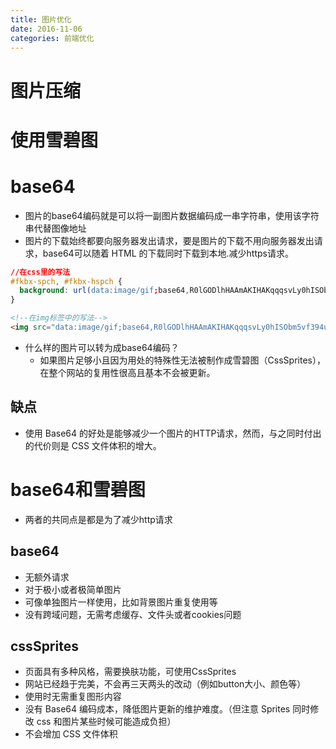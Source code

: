 ```yaml
---
title: 图片优化
date: 2016-11-06
categories: 前端优化
---
```

# 图片压缩
# 使用雪碧图
# base64
- 图片的base64编码就是可以将一副图片数据编码成一串字符串，使用该字符串代替图像地址
- 图片的下载始终都要向服务器发出请求，要是图片的下载不用向服务器发出请求，base64可以随着 HTML 的下载同时下载到本地.减少https请求。
```css
//在css里的写法
#fkbx-spch, #fkbx-hspch {
  background: url(data:image/gif;base64,R0lGODlhHAAmAKIHAKqqqsvLy0hISObm5vf394uLiwAAAP///yH5B…EoqQqJKAIBaQOVKHAXr3t7txgBjboSvB8EpLoFZywOAo3LFE5lYs/QW9LT1TRk1V7S2xYJADs=) no-repeat center;
}
```
```html
<!--在img标签中的写法-->
<img src="data:image/gif;base64,R0lGODlhHAAmAKIHAKqqqsvLy0hISObm5vf394uLiwAAAP///yH5B…EoqQqJKAIBaQOVKHAXr3t7txgBjboSvB8EpLoFZywOAo3LFE5lYs/QW9LT1TRk1V7S2xYJADs=">
```
- 什么样的图片可以转为成base64编码？
    + 如果图片足够小且因为用处的特殊性无法被制作成雪碧图（CssSprites），在整个网站的复用性很高且基本不会被更新。

## 缺点
- 使用 Base64 的好处是能够减少一个图片的HTTP请求，然而，与之同时付出的代价则是 CSS 文件体积的增大。

# base64和雪碧图
- 两者的共同点是都是为了减少http请求

## base64
- 无额外请求
- 对于极小或者极简单图片
- 可像单独图片一样使用，比如背景图片重复使用等
- 没有跨域问题，无需考虑缓存、文件头或者cookies问题  

## cssSprites
- 页面具有多种风格，需要换肤功能，可使用CssSprites
- 网站已经趋于完美，不会再三天两头的改动（例如button大小、颜色等）
- 使用时无需重复图形内容
- 没有 Base64 编码成本，降低图片更新的维护难度。（但注意 Sprites 同时修改 css 和图片某些时候可能造成负担）
- 不会增加 CSS 文件体积
